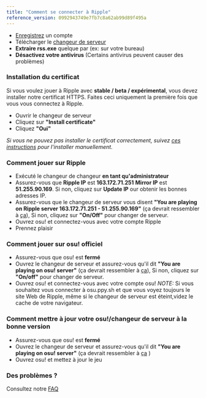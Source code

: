 ```yaml
---
title: "Comment se connecter à Ripple"
reference_version: 0992943749e7fb7c8a62ab99d89f495a
---
```

- [Enregistrez](http://ripple.moe/index.php?p=3) un compte
- Télécharger le [changeur de serveur](https://mu.nyodev.xyz/upd.php?id=18)
- **Extraire rss.exe** quelque par (ex: sur votre bureau)  
- **Désactivez votre antivirus** (Certains antivirus peuvent causer des problèmes)  


### Installation du certificat
Si vous voulez jouer à Ripple avec **stable / beta / expérimental**, vous devez installer notre certificat HTTPS.
Faites ceci uniquement la première fois que vous vous connectez à Ripple. 

- Ouvrir le changeur de serveur
- Cliquez sur **"Install certificate"**  
- Cliquez **"Oui"**  

*Si vous ne pouvez pas installer le certificat correctement, suivez [ces instructions](https://ripple.moe/index.php?p=16&id=12) pour l'installer manuellement.*

### Comment jouer sur Ripple
- Exécuté le changeur de changeur **en tant qu'administrateur**  
- Assurez-vous que **Ripple IP** est **163.172.71.251** **Mirror IP** est **51.255.90.169**. Si non, cliquez sur **Update IP** our obtenir les bonnes adresses IP.
- Assurez-vous que le changeur de serveur vous disent **"You are playing on Ripple server 163.172.71.251 - 51.255.90.169"** (ça devrait ressembler à [ça](https://b.catgirlsare.sexy/xqJw.png)), Si non, cliquez sur **"On/Off"** pour changer de serveur.  
- Ouvrez osu! et connectez-vous avec votre compte Ripple 
- Prennez plaisir

### Comment jouer sur osu! officiel
- Assurez-vous que osu! est **fermé**  
- Ouvrez le changeur de serveur et assurez-vous qu'il dit **"You are playing on osu! server"** (ça devrait ressembler à [ça](https://b.catgirlsare.sexy/c_lb.png)), Si non, cliquez sur **"On/off"** pour changer de serveur.
- Ouvrez osu! et connectez-vous avec votre compte osu!
_NOTE:_ Si vous souhaitez vous connecter à osu.ppy.sh et que vous voyez toujours le site Web de Ripple, même si le changeur de serveur est éteint,videz le cache de votre navigateur.

### Comment mettre à jour votre osu!/changeur de serveur à la bonne version
- Assurez-vous que osu! est **fermé**  
- Ouvrez le changeur de serveur et assurez-vous qu'il dit **"You are playing on osu! server"** (ça devrait ressembler à [ça](https://b.catgirlsare.sexy/c_lb.png) )  
- Ouvrez osu! et mettez à jour le jeu

### Des problèmes ?

Consultez notre [FAQ](https://ripple.moe/doc/5)
